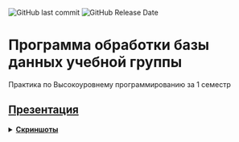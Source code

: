 ![GitHub last commit](https://img.shields.io/github/last-commit/Iwwww/pratice_database)
![GitHub Release Date](https://img.shields.io/github/release-date/Iwwww/pratice_database)
# Программа обработки базы данных учебной группы
Практика по Высокоуровнему программированию за 1 семестр
## [Презентация](report/presentation.pdf)
<details>
    <summary> <b><u> Скриншоты <u></b> </summary>

![1](https://user-images.githubusercontent.com/45224503/147164084-8d6b1362-89c6-4fb2-b7f2-d657ac99f41b.png)
![2](https://user-images.githubusercontent.com/45224503/147164085-2d60de14-1636-4ea7-a02a-99fed9d3cbf8.png)
![3](https://user-images.githubusercontent.com/45224503/147164087-f6ce80af-bf81-49dc-a9a1-e0beff8f34f4.png)
![4](https://user-images.githubusercontent.com/45224503/147164090-5ff40277-c669-4285-9cba-5c5b56d59284.png)
![5](https://user-images.githubusercontent.com/45224503/147164093-7e436b25-361a-4745-9036-fc9f71f13969.png)
![6](https://user-images.githubusercontent.com/45224503/147164095-3e5fd160-33e5-42d2-a6e4-20072f3dc6de.png)
![7](https://user-images.githubusercontent.com/45224503/147164097-cda8c068-4678-4773-86c0-e8179877436a.png)
![8](https://user-images.githubusercontent.com/45224503/147164102-f8f82b8c-45c0-46c0-8970-eaabbc1213a4.png)
![9](https://user-images.githubusercontent.com/45224503/147164080-475d4a9b-58ed-44b6-8f8a-c4777a986978.png)
![add_note](https://user-images.githubusercontent.com/45224503/147164082-03c419ff-0c20-4074-9a57-f6298b8383ae.png)

![edit_note](https://user-images.githubusercontent.com/45224503/147164083-bb7a1e2e-b526-43b1-9f6e-04bcf6eb189f.png)

</details>
